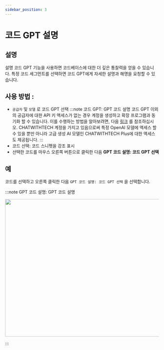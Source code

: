 ```yaml
---
sidebar_position: 3
---
```


# 코드 GPT 설명

## 설명
설명 코드 GPT 기능을 사용하면 코드베이스에 대한 더 깊은 통찰력을 얻을 수 있습니다. 특정 코드 세그먼트를 선택하면 코드 GPT에게 자세한 설명과 해명을 요청할 수 있습니다.

## 사용 방법 :
- `공급자` 및 `모델` 로 코드 GPT 선택
:::note 코드 GPT: GPT 코드 설명
코드 GPT 이외의 공급자에 대한 API 키 액세스가 없는 경우 계정을 생성하고 확장 프로그램과 동기화 할 수 있습니다. 이를 수행하는 방법을 알아보려면, 다음 [링크](https://intercom.help/CHATWITHTECH/ko/articles/8699317-connect-with-CHATWITHTECH-new-extension) 를 참조하십시오. CHATWITHTECH 계정을 가지고 있음으로써 특정 OpenAI 모델에 액세스 할 수 있을 뿐만 아니라 고급 생성 AI 모델인 CHATWITHTECH Plus에 대한 액세스도 제공됩니다.
:::
- 코드 선택: 코드 스니펫을 강조 표시
- 선택한 코드를 마우스 오른쪽 버튼으로 클릭한 다음 **GPT 코드 설명: 코드 GPT 선택**

## 예
코드를 선택하고 오른쪽 클릭한 다음 `GPT 코드 설명: 코드 GPT 선택` 을 선택합니다.

:::note GPT 코드 설명: GPT 코드 설명
<p align="center">
  <img width="700" height="450" src="https://github.com/davila7/code-gpt-docs/assets/37567214/028b1e5e-3631-460c-9b89-2307d4aa4568" />
</p>
:::
